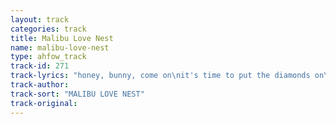 ```yaml
---
layout: track
categories: track
title: Malibu Love Nest
name: malibu-love-nest
type: ahfow_track
track-id: 271
track-lyrics: "honey, bunny, come on\nit's time to put the diamonds on\nin the bathroom on the plane, on the bus and\non the train\nI'll write your name\nin Malibu\n \ninside Italian magazines\nin my wishes and my dreams\non the walls and on the streets,\nin the sand and on the beach\nI'll write your name\nin Malibu\n \nyou will call me Robespierre\nput the powder in your hair\nmoonman light, this crooked sky\nthere is something in the air"
track-author: 
track-sort: "MALIBU LOVE NEST"
track-original: 
---
```

